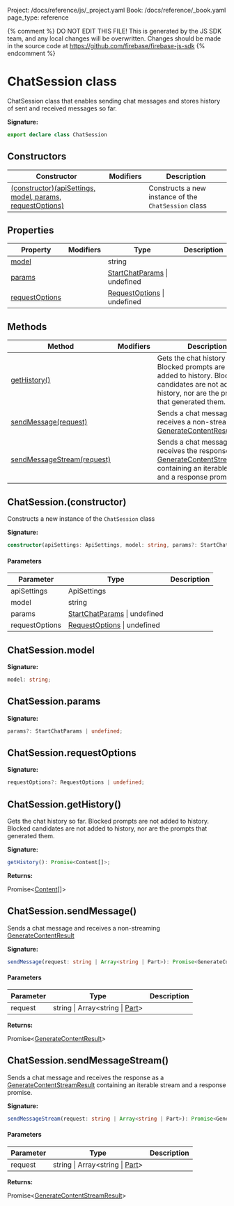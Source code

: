 Project: /docs/reference/js/_project.yaml
Book: /docs/reference/_book.yaml
page_type: reference

{% comment %}
DO NOT EDIT THIS FILE!
This is generated by the JS SDK team, and any local changes will be
overwritten. Changes should be made in the source code at
https://github.com/firebase/firebase-js-sdk
{% endcomment %}

# ChatSession class
ChatSession class that enables sending chat messages and stores history of sent and received messages so far.

<b>Signature:</b>

```typescript
export declare class ChatSession 
```

## Constructors

|  Constructor | Modifiers | Description |
|  --- | --- | --- |
|  [(constructor)(apiSettings, model, params, requestOptions)](./vertexai-preview.chatsession.md#chatsessionconstructor) |  | Constructs a new instance of the <code>ChatSession</code> class |

## Properties

|  Property | Modifiers | Type | Description |
|  --- | --- | --- | --- |
|  [model](./vertexai-preview.chatsession.md#chatsessionmodel) |  | string |  |
|  [params](./vertexai-preview.chatsession.md#chatsessionparams) |  | [StartChatParams](./vertexai-preview.startchatparams.md#startchatparams_interface) \| undefined |  |
|  [requestOptions](./vertexai-preview.chatsession.md#chatsessionrequestoptions) |  | [RequestOptions](./vertexai-preview.requestoptions.md#requestoptions_interface) \| undefined |  |

## Methods

|  Method | Modifiers | Description |
|  --- | --- | --- |
|  [getHistory()](./vertexai-preview.chatsession.md#chatsessiongethistory) |  | Gets the chat history so far. Blocked prompts are not added to history. Blocked candidates are not added to history, nor are the prompts that generated them. |
|  [sendMessage(request)](./vertexai-preview.chatsession.md#chatsessionsendmessage) |  | Sends a chat message and receives a non-streaming [GenerateContentResult](./vertexai-preview.generatecontentresult.md#generatecontentresult_interface) |
|  [sendMessageStream(request)](./vertexai-preview.chatsession.md#chatsessionsendmessagestream) |  | Sends a chat message and receives the response as a [GenerateContentStreamResult](./vertexai-preview.generatecontentstreamresult.md#generatecontentstreamresult_interface) containing an iterable stream and a response promise. |

## ChatSession.(constructor)

Constructs a new instance of the `ChatSession` class

<b>Signature:</b>

```typescript
constructor(apiSettings: ApiSettings, model: string, params?: StartChatParams | undefined, requestOptions?: RequestOptions | undefined);
```

#### Parameters

|  Parameter | Type | Description |
|  --- | --- | --- |
|  apiSettings | ApiSettings |  |
|  model | string |  |
|  params | [StartChatParams](./vertexai-preview.startchatparams.md#startchatparams_interface) \| undefined |  |
|  requestOptions | [RequestOptions](./vertexai-preview.requestoptions.md#requestoptions_interface) \| undefined |  |

## ChatSession.model

<b>Signature:</b>

```typescript
model: string;
```

## ChatSession.params

<b>Signature:</b>

```typescript
params?: StartChatParams | undefined;
```

## ChatSession.requestOptions

<b>Signature:</b>

```typescript
requestOptions?: RequestOptions | undefined;
```

## ChatSession.getHistory()

Gets the chat history so far. Blocked prompts are not added to history. Blocked candidates are not added to history, nor are the prompts that generated them.

<b>Signature:</b>

```typescript
getHistory(): Promise<Content[]>;
```
<b>Returns:</b>

Promise&lt;[Content](./vertexai-preview.content.md#content_interface)<!-- -->\[\]&gt;

## ChatSession.sendMessage()

Sends a chat message and receives a non-streaming [GenerateContentResult](./vertexai-preview.generatecontentresult.md#generatecontentresult_interface)

<b>Signature:</b>

```typescript
sendMessage(request: string | Array<string | Part>): Promise<GenerateContentResult>;
```

#### Parameters

|  Parameter | Type | Description |
|  --- | --- | --- |
|  request | string \| Array&lt;string \| [Part](./vertexai-preview.md#part)<!-- -->&gt; |  |

<b>Returns:</b>

Promise&lt;[GenerateContentResult](./vertexai-preview.generatecontentresult.md#generatecontentresult_interface)<!-- -->&gt;

## ChatSession.sendMessageStream()

Sends a chat message and receives the response as a [GenerateContentStreamResult](./vertexai-preview.generatecontentstreamresult.md#generatecontentstreamresult_interface) containing an iterable stream and a response promise.

<b>Signature:</b>

```typescript
sendMessageStream(request: string | Array<string | Part>): Promise<GenerateContentStreamResult>;
```

#### Parameters

|  Parameter | Type | Description |
|  --- | --- | --- |
|  request | string \| Array&lt;string \| [Part](./vertexai-preview.md#part)<!-- -->&gt; |  |

<b>Returns:</b>

Promise&lt;[GenerateContentStreamResult](./vertexai-preview.generatecontentstreamresult.md#generatecontentstreamresult_interface)<!-- -->&gt;

